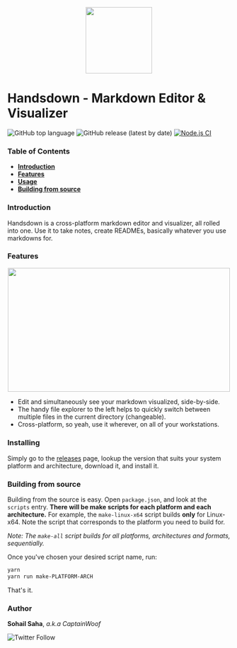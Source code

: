 <p align="center">
  <img width="150" height="150" src="https://drive.google.com/uc?export=download&id=15KBeLHCbWNstvzqA177RLlOBBFvZx0jB">
</p>

# Handsdown - Markdown Editor & Visualizer

![GitHub top language](https://img.shields.io/github/languages/top/captain-woof/handsdown-markdown-editor-visualizer?color=%23fcf51c) ![GitHub release (latest by date)](https://img.shields.io/github/downloads/captain-woof/handsdown-markdown-editor-visualizer/latest/total) [![Node.js CI](https://github.com/captain-woof/handsdown-markdown-editor-visualizer/actions/workflows/node.js.yml/badge.svg)](https://github.com/captain-woof/handsdown-markdown-editor-visualizer/actions/workflows/node.js.yml)

### Table of Contents
- **[Introduction](#introduction)**
- **[Features](#features)**
- **[Usage](#usage)**
- **[Building from source](#building-from-source)**

### Introduction

Handsdown is a cross-platform markdown editor and visualizer, all rolled into one. Use it to take notes, create READMEs, basically whatever you use markdowns for. 

### Features

<p align="center">
  <img width="501.5" height="280.5" src="https://drive.google.com/uc?export=download&id=1KACTodhuYG981LJlDiRDtLEWd4vzu0iw">
</p>

- Edit and simultaneously see your markdown visualized, side-by-side.
- The handy file explorer to the left helps to quickly switch between multiple files in the current directory (changeable).
- Cross-platform, so yeah, use it wherever, on all of your workstations.

### Installing

Simply go to the [releases](https://github.com/captain-woof/handsdown-markdown-editor-visualizer/releases) page, lookup the version that suits your system platform and architecture, download it, and install it.

### Building from source

Building from the source is easy. Open `package.json`, and look at the `scripts` entry. **There will be make scripts for each platform and each architecture.** For example, the `make-linux-x64` script builds **only** for Linux-x64. Note the script that corresponds to the platform you need to build for.

*Note: The `make-all` script builds for all platforms, architectures and formats, sequentially.*

Once you've chosen your desired script name, run:

```bash
yarn
yarn run make-PLATFORM-ARCH
```

That's it.

### Author

**Sohail Saha**, *a.k.a CaptainWoof*

![Twitter Follow](https://img.shields.io/twitter/follow/realCaptainWoof?style=social)
